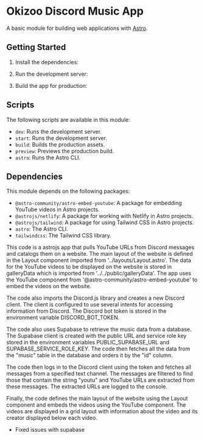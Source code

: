 # Okizoo Discord Music App

A basic module for building web applications with [Astro](https://astro.js.org/).

## Getting Started

1. Install the dependencies:


2. Run the development server:


3. Build the app for production:



## Scripts

The following scripts are available in this module:

- `dev`: Runs the development server.
- `start`: Runs the development server.
- `build`: Builds the production assets.
- `preview`: Previews the production build.
- `astro`: Runs the Astro CLI.

## Dependencies

This module depends on the following packages:

- `@astro-community/astro-embed-youtube`: A package for embedding YouTube videos in Astro projects.
- `@astrojs/netlify`: A package for working with Netlify in Astro projects.
- `@astrojs/tailwind`: A package for using Tailwind CSS in Astro projects.
- `astro`: The Astro CLI.
- `tailwindcss`: The Tailwind CSS library.


This code is a astrojs app that pulls YouTube URLs from Discord messages and catalogs them on a website. The main layout of the website is defined in the Layout component imported from '../layouts/Layout.astro'. The data for the YouTube videos to be displayed on the website is stored in galleryData which is imported from '../../public/galleryData'. The app uses the YouTube component from '@astro-community/astro-embed-youtube' to embed the videos on the website.

The code also imports the Discord.js library and creates a new Discord client. The client is configured to use several intents for accessing information from Discord. The Discord bot token is stored in the environment variable DISCORD_BOT_TOKEN.

The code also uses Supabase to retrieve the music data from a database. The Supabase client is created with the public URL and service role key stored in the environment variables PUBLIC_SUPABASE_URL and SUPABASE_SERVICE_ROLE_KEY. The code then fetches all the data from the "music" table in the database and orders it by the "id" column.

The code then logs in to the Discord client using the token and fetches all messages from a specified text channel. The messages are filtered to find those that contain the string "youtu" and YouTube URLs are extracted from these messages. The extracted URLs are logged to the console.

Finally, the code defines the main layout of the website using the Layout component and embeds the videos using the YouTube component. The videos are displayed in a grid layout with information about the video and its creator displayed below each video.


- Fixed issues with supabase